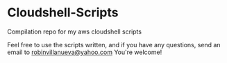 # Cloudshell-Scripts
Compilation repo for my aws cloudshell scripts

Feel free to use the scripts written, and if you have any questions, send an email to robinvillanueva@yahoo.com
You're welcome!
